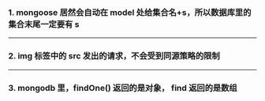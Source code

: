 ### 1. mongoose 居然会自动在 model 处给集合名+s，所以数据库里的集合末尾一定要有 s

---

### 2. img 标签中的 src 发出的请求，不会受到同源策略的限制

---

### 3. mongodb 里，findOne() 返回的是对象， find 返回的是数组
